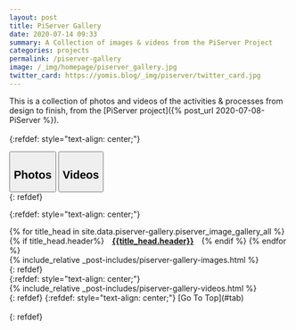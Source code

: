 ```yaml
---
layout: post
title: PiServer Gallery
date: 2020-07-14 09:33
summary: A Collection of images & videos from the PiServer Project
categories: projects
permalink: /piserver-gallery
image: /_img/homepage/piserver_gallery.jpg
twitter_card: https://yomis.blog/_img/piserver/twitter_card.jpg
---
```


This is a collection of photos and videos of the activities & processes from design to finish, from the [PiServer project]({% post_url 2020-07-08-PiServer %}).
<br><br>
{:refdef: style="text-align: center;"}
<div id="tab">
    <button class="tab-button tab-active" id="left-tab"><h2 class="link-tab link-tab-left">Photos</h2></button>
    <button class="tab-button tab-inactive" id="right-tab"><h2 class="link-tab link-tab-right">Videos</h2></button>
</div>
{: refdef}
<br>

{:refdef: style="text-align: center;"}
<div class="left-tab-content">
    <div>
        {% for title_head in site.data.piserver-gallery.piserver_image_gallery_all %}
            {% if title_head.header%}
                <a href="#{{title_head.header}}" style="margin: 10px;"><h4 style="display: inline;">{{title_head.header}}</h4></a>
            {% endif %}
        {% endfor %}
    </div>
    {% include_relative _post-includes/piserver-gallery-images.html %}
</div>
{: refdef}
<br>
{:refdef: style="text-align: center;"}
<div class="right-tab-content">
    {% include_relative _post-includes/piserver-gallery-videos.html %}
</div>
{: refdef}
{:refdef: style="text-align: center;"}
[Go To Top](#tab)
<br><br>
{: refdef}